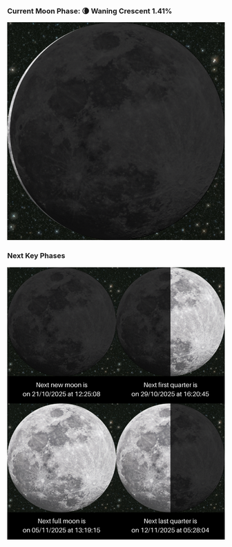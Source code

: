 ### Current Moon Phase: 🌘 Waning Crescent 1.41%
![Moon Phase](moonphase.png)
### Next Key Phases
![Gallery](gallery.png)